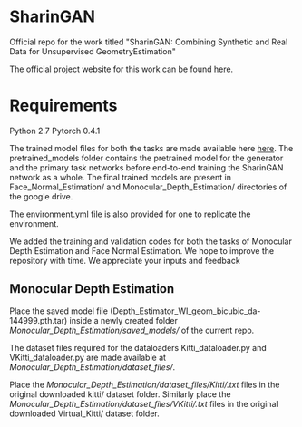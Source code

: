 # SharinGAN
Official repo for the work titled "SharinGAN: Combining Synthetic and Real Data for Unsupervised GeometryEstimation"

The official project website for this work can be found <a href="https://koutilya-pnvr.github.io/SharinGAN/">here</a>.

# Requirements
Python 2.7
Pytorch 0.4.1

The trained model files for both the tasks are made available here <a href="https://drive.google.com/drive/folders/1SRznz7AlezF655doEZSAxk_YFSdGGhd4?usp=sharing">here</a>. The pretrained_models folder contains the pretrained model for the generator and the primary task networks before end-to-end training the SharinGAN network as a whole. The final trained models are present in Face_Normal_Estimation/ and Monocular_Depth_Estimation/ directories of the google drive.

The environment.yml file is also provided for one to replicate the environment.

We added the training and validation codes for both the tasks of Monocular Depth Estimation and Face Normal Estimation. We hope to improve the repository with time. We appreciate your inputs and feedback

## Monocular Depth Estimation
Place the saved model file (Depth_Estimator_WI_geom_bicubic_da-144999.pth.tar) inside a newly created folder *Monocular_Depth_Estimation/saved_models/* of the current repo.

The dataset files required for the dataloaders Kitti_dataloader.py and VKitti_dataloader.py are made available at *Monocular_Depth_Estimation/dataset_files/*.

Place the *Monocular_Depth_Estimation/dataset_files/Kitti/.txt* files in the original downloaded kitti/ dataset folder. Similarly place the *Monocular_Depth_Estimation/dataset_files/VKitti/.txt* files in the original downloaded Virtual_Kitti/ dataset folder.
